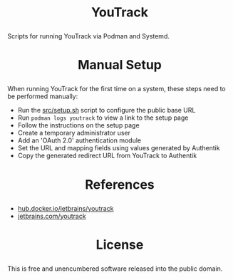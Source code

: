 <!-- This is free and unencumbered software released into the public domain -->

# <p align=center>YouTrack

Scripts for running YouTrack via Podman and Systemd.

# <p align=center>Manual Setup

When running YouTrack for the first time on a system, these steps need to be
performed manually:

- Run the [src/setup.sh](src/setup.sh) script to configure the public base URL
- Run `podman logs youtrack` to view a link to the setup page
- Follow the instructions on the setup page
- Create a temporary administrator user
- Add an 'OAuth 2.0' authentication module
- Set the URL and mapping fields using values generated by Authentik
- Copy the generated redirect URL from YouTrack to Authentik

# <p align=center>References

- [hub.docker.io/jetbrains/youtrack](https://hub.docker.com/r/jetbrains/youtrack)
- [jetbrains.com/youtrack](https://jetbrains.com/youtrack)

# <p align=center>License

This is free and unencumbered software released into the public domain.
